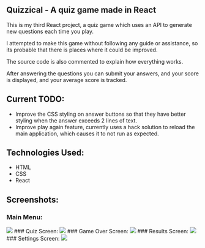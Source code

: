 ## Quizzical - A quiz game made in React

This is my third React project, a quiz game which uses an API to generate new questions each time you play.

I attempted to make this game without following any guide or assistance, so its probable that there is places where it could be improved.

The source code is also commented to explain how everything works.

After answering the questions you can submit your answers, and your score is displayed, and your average score is tracked.

## Current TODO:
- Improve the CSS styling on answer buttons so that they have better styling when the answer exceeds 2 lines of text.
- Improve play again feature, currently uses a hack solution to reload the main application, which causes it to not run as expected.

## Technologies Used:
- HTML 
- CSS
- React

## Screenshots:
### Main Menu:
<img src = "https://cdn.upload.systems/uploads/NQ00POiT.png">
### Quiz Screen:
<img src = "https://cdn.upload.systems/uploads/3dkvAZqz.png">
### Game Over Screen:
<img src = "https://cdn.upload.systems/uploads/4T7UcykP.png">
### Results Screen:
<img src = "https://cdn.upload.systems/uploads/gO3w05mo.png">
### Settings Screen:
<img src = "https://cdn.upload.systems/uploads/AKAD1xfC.png">
